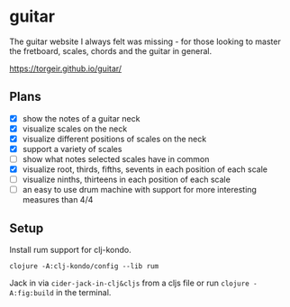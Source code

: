 # guitar

The guitar website I always felt was missing - for those looking to master the fretboard, scales, chords and the guitar in general.

https://torgeir.github.io/guitar/

## Plans

- [x] show the notes of a guitar neck
- [x] visualize scales on the neck
- [x] visualize different positions of scales on the neck
- [x] support a variety of scales
- [ ] show what notes selected scales have in common
- [x] visualize root, thirds, fifths, sevents in each position of each scale 
- [ ] visualize ninths, thirteens in each position of each scale
- [ ] an easy to use drum machine with support for more interesting measures than 4/4

## Setup

Install rum support for clj-kondo.

`clojure -A:clj-kondo/config --lib rum`

Jack in via `cider-jack-in-clj&cljs` from a cljs file or run `clojure
-A:fig:build` in the terminal.
